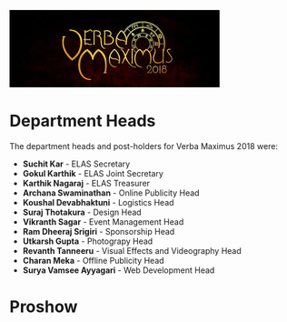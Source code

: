 <!-- TITLE: Verba Maximus 2018 -->
<!-- SUBTITLE: Verba Maximus 2018 is the 8th edition of the annual literary fest. The theme for Verba Maximus 2018 was Secrets and Conspiracies, with the slogan "Are you in on it?"  -->
![Verba Maximus 2018 Logo 28 Literary Fest Of Bits Pilani Hyderabad Campus 29](/uploads/verba-maximus-2018-logo-28-literary-fest-of-bits-pilani-hyderabad-campus-29.jpg "Verba Maximus 2018 Logo 28 Literary Fest Of Bits Pilani Hyderabad Campus 29")
# Department Heads
The department heads and post-holders for Verba Maximus 2018 were:
*  **Suchit Kar** - ELAS Secretary
*  **Gokul Karthik** - ELAS Joint Secretary
*  **Karthik Nagaraj** - ELAS Treasurer
*  **Archana Swaminathan** - Online Publicity Head
*  **Koushal Devabhaktuni** - Logistics Head
*  **Suraj Thotakura** - Design Head
*  **Vikranth Sagar** - Event Management Head
*  **Ram Dheeraj Srigiri** - Sponsorship Head
*  **Utkarsh Gupta** - Photograpy Head
*  **Revanth Tanneeru** - Visual Effects and Videography Head
*  **Charan Meka** - Offline Publicity Head
*  **Surya Vamsee Ayyagari** - Web Development Head

# Proshow
